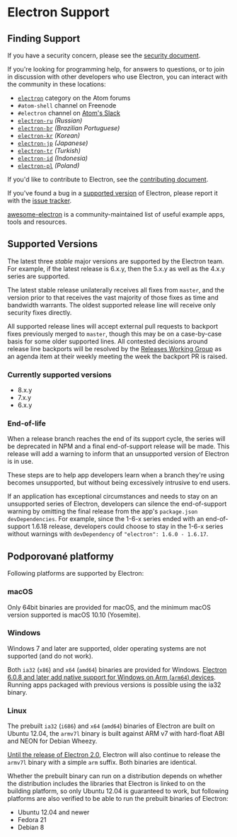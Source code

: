 # Electron Support

## Finding Support

If you have a security concern, please see the [security document](https://github.com/electron/electron/tree/master/SECURITY.md).

If you're looking for programming help, for answers to questions, or to join in discussion with other developers who use Electron, you can interact with the community in these locations:
- [`electron`](https://discuss.atom.io/c/electron) category on the Atom forums
- `#atom-shell` channel on Freenode
- `#electron` channel on [Atom's Slack](https://discuss.atom.io/t/join-us-on-slack/16638?source_topic_id=25406)
- [`electron-ru`](https://telegram.me/electron_ru) *(Russian)*
- [`electron-br`](https://electron-br.slack.com) *(Brazilian Portuguese)*
- [`electron-kr`](https://electron-kr.github.io/electron-kr) *(Korean)*
- [`electron-jp`](https://electron-jp.slack.com) *(Japanese)*
- [`electron-tr`](https://electron-tr.herokuapp.com) *(Turkish)*
- [`electron-id`](https://electron-id.slack.com) *(Indonesia)*
- [`electron-pl`](https://electronpl.github.io) *(Poland)*

If you'd like to contribute to Electron, see the [contributing document](https://github.com/electron/electron/blob/master/CONTRIBUTING.md).

If you've found a bug in a [supported version](#supported-versions) of Electron, please report it with the [issue tracker](../development/issues.md).

[awesome-electron](https://github.com/sindresorhus/awesome-electron) is a community-maintained list of useful example apps, tools and resources.

## Supported Versions

The latest three *stable* major versions are supported by the Electron team. For example, if the latest release is 6.x.y, then the 5.x.y as well as the 4.x.y series are supported.

The latest stable release unilaterally receives all fixes from `master`, and the version prior to that receives the vast majority of those fixes as time and bandwidth warrants. The oldest supported release line will receive only security fixes directly.

All supported release lines will accept external pull requests to backport fixes previously merged to `master`, though this may be on a case-by-case basis for some older supported lines. All contested decisions around release line backports will be resolved by the [Releases Working Group](https://github.com/electron/governance/tree/master/wg-releases) as an agenda item at their weekly meeting the week the backport PR is raised.

### Currently supported versions
- 8.x.y
- 7.x.y
- 6.x.y

### End-of-life

When a release branch reaches the end of its support cycle, the series will be deprecated in NPM and a final end-of-support release will be made. This release will add a warning to inform that an unsupported version of Electron is in use.

These steps are to help app developers learn when a branch they're using becomes unsupported, but without being excessively intrusive to end users.

If an application has exceptional circumstances and needs to stay on an unsupported series of Electron, developers can silence the end-of-support warning by omitting the final release from the app's `package.json` `devDependencies`. For example, since the 1-6-x series ended with an end-of-support 1.6.18 release, developers could choose to stay in the 1-6-x series without warnings with `devDependency` of `"electron": 1.6.0 - 1.6.17`.

## Podporované platformy

Following platforms are supported by Electron:

### macOS

Only 64bit binaries are provided for macOS, and the minimum macOS version supported is macOS 10.10 (Yosemite).

### Windows

Windows 7 and later are supported, older operating systems are not supported (and do not work).

Both `ia32` (`x86`) and `x64` (`amd64`) binaries are provided for Windows. [Electron 6.0.8 and later add native support for Windows on Arm (`arm64`) devices](windows-arm.md). Running apps packaged with previous versions is possible using the ia32 binary.

### Linux

The prebuilt `ia32` (`i686`) and `x64` (`amd64`) binaries of Electron are built on Ubuntu 12.04, the `armv7l` binary is built against ARM v7 with hard-float ABI and NEON for Debian Wheezy.

[Until the release of Electron 2.0][arm-breaking-change], Electron will also continue to release the `armv7l` binary with a simple `arm` suffix. Both binaries are identical.

Whether the prebuilt binary can run on a distribution depends on whether the distribution includes the libraries that Electron is linked to on the building platform, so only Ubuntu 12.04 is guaranteed to work, but following platforms are also verified to be able to run the prebuilt binaries of Electron:

* Ubuntu 12.04 and newer
* Fedora 21
* Debian 8

[arm-breaking-change]: ../breaking-changes.md#duplicate-arm-assets
